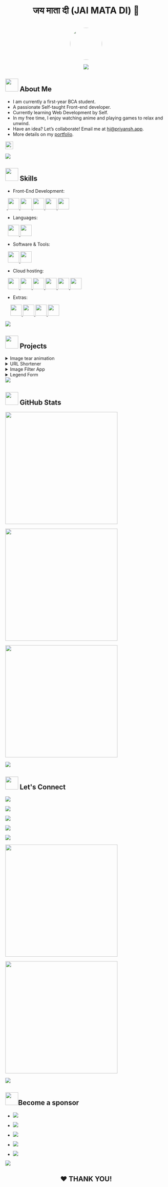 <div align="center">
  <h1> जय माता दी (JAI&nbsp;MATA&nbsp;DI) 🙏 </h1>
  <br>
  <a href="https://oyepriyansh.pages.dev" target="_blank">
    <img src="https://oyepriyansh.pages.dev/pfp.png" height="100" width="100"  style="border-radius: 50%;">
  </a>
</div>
<p align="center"> <a href="#hi"><img src="https://oyepriyansh.pages.dev/838946.svg"></a> </p>

## <a href="#-about-me"><img src="https://oyepriyansh.pages.dev/557628352828014620.gif" width="40"></a> About Me


- I am currently a first-year BCA student.
- A passionate Self-taught Front-end developer.
- Currently learning Web Development by Self.
- In my free time, I enjoy watching anime and playing games to relax and unwind.
- Have an idea? Let’s collaborate! Email me at <a href="mailto:hi@priyansh.app" target="_blank">hi@priyansh.app</a>.
- More details on my <a href="https://oyepriyansh.pages.dev" target="_blank"> portfolio</a>.

<a href="#-about-me"><img src="https://komarev.com/ghpvc/?username=oyepriyansh&style=flat-square&color=000000" height="24px"> </a>
</div>

<a href="#-skills"> 
<img src="https://oyepriyansh.pages.dev/838764339942785051.gif"> 
</a> 

## <a href="#-skills"><img src="https://oyepriyansh.pages.dev/534756564728422850580.gif" width="40"></a> Skills


- Front-End Development:

 &nbsp;<a href="https://developer.mozilla.org/en-US/docs/Web/HTML" target="_blank"> <img src="https://oyepriyansh.pages.dev/skills/html.svg" width="35"> </a> <a href="https://developer.mozilla.org/en-US/docs/Web/CSS" target="_blank"> <img src="https://oyepriyansh.pages.dev/skills/css.svg" width="35"> </a> <a href="https://developer.mozilla.org/en-US/docs/Web/JAVASCRIPT" target="_blank"> <img src="https://oyepriyansh.pages.dev/skills/js.svg"  width="35"> </a> <a href="https://getbootstrap.com/" target="_blank"> <img src="https://oyepriyansh.pages.dev/skills/bootstrap.svg"  width="35"> </a> <a href="https://tailwindcss.com/" target="_blank"> <img src="https://oyepriyansh.pages.dev/skills/tailwind.svg"  width="35"> </a>


- Languages:

 &nbsp; <a href="https://python.org" target="_blank"> <img src="https://oyepriyansh.pages.dev/skills/py.svg" width="35"> </a> <a href="https://w3schools.com/cpp" target="_blank"> <img src="https://oyepriyansh.pages.dev/skills/cpp.svg" width="35"> </a>

  
- Software & Tools:

&nbsp; <a href="https://git-scm.com" target="_blank"> <img src="https://oyepriyansh.pages.dev/skills/git.svg" width="35"> </a> <a href="https://code.visualstudio.com" target="_blank"> <img src="https://oyepriyansh.pages.dev/skills/vscode.svg" width="35"> </a>


- Cloud hosting:

&nbsp; <a href="https://pages.github.com" target="_blank"> <img src="https://oyepriyansh.pages.dev/skills/ghpages.png" width="35"> </a> <a href="https://pages.dev" target="_blank"> <img src="https://oyepriyansh.pages.dev/skills/cloudflare.svg" width="35"> </a> <a href="https://repl.it" target="_blank"> <img src="https://oyepriyansh.pages.dev/skills/replit.svg" width="35"> </a> <a href="https://vercel.app" target="_blank"> <img src="https://oyepriyansh.pages.dev/skills/vercel.svg" width="35"> </a> <a href="https://netlify.app" target="_blank"> <img src="https://oyepriyansh.pages.dev/skills/netlify.svg" width="35"> </a> <a href="https://heroku.com" target="_blank"> <img src="https://oyepriyansh.pages.dev/skills/heroku.svg" width="35"> </a>

- Extras:

&nbsp; &nbsp; <a href="https://mongodb.com" target="_blank"> <img src="https://oyepriyansh.pages.dev/skills/mongodb.svg" width="35"> </a>
 <a href="https://www.markdownguide.org/getting-started" target="_blank"> <img src="https://oyepriyansh.pages.dev/skills/md.svg" width="35"> </a> <a href="https://ubuntu.com" target="_blank"> <img src="https://oyepriyansh.pages.dev/skills/ubuntu.svg" width="35"> </a>  <a href="https://www.microsoft.com/en-in/windows" target="_blank"> <img src="https://oyepriyansh.pages.dev/skills/windows.png" width="35"> </a>

<a href="#-projects"> 
<img src="https://oyepriyansh.pages.dev/838764339942785051.gif"> 
</a> 

## <a href="#-projects"><img src="https://oyepriyansh.pages.dev/745716128281657445.gif" width="40"></a> Projects

<details>
  <summary> Image tear animation </summary>
  <br>

- <a href="https://oyepriyansh.github.io/image-tear-animation"><img src="https://oyepriyansh.pages.dev/5594269661517571.svg"></a>
- <a href="https://www.youtube.com/shorts/LD_lKVquclw"><img src="https://oyepriyansh.pages.dev/8850493629363773842.svg"></a>
- <a href="https://github.com/oyepriyansh/image-tear-animation"><img src="https://oyepriyansh.pages.dev/5594269661517572.svg"></a>
  
</details>

<details>
  <summary> URL Shortener </summary>
  <br>

- <a href="https://url.priyansh.app"><img src="https://oyepriyansh.pages.dev/5594269661517571.svg"></a> 
- <a href="https://github.com/oyepriyansh/url-shortener"><img src="https://oyepriyansh.pages.dev/5594269661517572.svg"></a>
  
</details>

<details>
  <summary> Image Filter App  </summary>
  <br>
  
- <a href="https://oyepriyansh.github.io/image-filter-app"><img src="https://oyepriyansh.pages.dev/5594269661517571.svg"></a>
- <a href="https://youtube.com/shorts/bgAUrcPo3YY"><img src="https://oyepriyansh.pages.dev/8850493629363773842.svg"></a>
- <a href="https://github.com/oyepriyansh/image-filter-app/"><img src="https://oyepriyansh.pages.dev/5594269661517572.svg"></a>
  
</details>

<details>
  <summary> Legend Form</summary>
  <br>
  
- <a href="https://oyepriyansh.github.io/legend-form"><img src="https://oyepriyansh.pages.dev/5594269661517571.svg"></a>
- <a href="https://www.youtube.com/shorts/2QzUf5-75r4"><img src="https://oyepriyansh.pages.dev/8850493629363773842.svg"></a>
- <a href="https://github.com/oyepriyansh/legend-form"><img src="https://oyepriyansh.pages.dev/5594269661517572.svg"></a>
  
</details>

<a href="#-github-stats"> 
<img src="https://oyepriyansh.pages.dev/838764339942785051.gif"> 
</a> 

## <a href="#-github-stats"><img src="https://oyepriyansh.pages.dev/526015297887404052.gif" width="40"></a> GitHub Stats
<a href="#-github-stats">

<a href="#-github-stats"> <img src="https://oye-priyansh.pages.dev/github_stats.svg" width="350px"> </a> 

<a href="#-github-stats"> <img src="https://github-readme-stats.vercel.app/api/top-langs/?username=oyepriyansh&layout=compact&theme=radical" width="350px"> </a> 

<!-- 
<a href="#-github-stats"> <img src="https://github-readme-stats.vercel.app/api?username=oyepriyansh&count_private=true&include_all_commits=true&hide=contribs&show_icons=true&theme=radical" width="350px"> </a>  
-->

<a href="#-github-stats"> <img src="https://streak-stats.demolab.com?user=oyepriyansh&amp;theme=radical&amp;border_radius=5&amp;fire=FF0000&amp;sideLabels=FFFFFF" width="350px"> </a> 

<a href="#-lets-connect"> 
<img src="https://oyepriyansh.pages.dev/838764339942785051.gif"> 
</a> 

## <a href="#-lets-connect"><img src="https://oyepriyansh.pages.dev/526015297887404053.gif" width="40"></a> Let's Connect 

<a href="https://instagram.com/oyepriyansh" target="_blank"> <img src="https://oyepriyansh.pages.dev/8531582654662574481.svg"> </a>

<a href="https://twitter.com/oyepriyansh" target="_blank"> <img src="https://oyepriyansh.pages.dev/8531582654662574482.svg"> </a>

<a href="https://youtube.com/@oyepriyansh" target="_blank"> <img src="https://oyepriyansh.pages.dev/8531582654662574483.svg"> </a>

<a href="https://linkedin.com/in/oyepriyansh" target="_blank"> <img src="https://oyepriyansh.pages.dev/4582284679828558.svg"> </a>

<a href="mailto:hi@priyansh.app" target="_blank"> <img src="https://oyepriyansh.pages.dev/8531582654662574484.svg"> </a>

<a href="https://discord.com/users/838764339942785051" target="_blank"> <img src="https://discord.c99.nl/widget/theme-2/838764339942785051.png" width="350px"> </a>

<a href="https://discord.com/invite/AeAjegXn6D" target="_blank"><img src="https://invidget.switchblade.xyz/AeAjegXn6D" width="350px"> 

<a href="#become-a-sponsor"> <img src="https://oyepriyansh.pages.dev/838764339942785051.gif"> </a>

## <a href="#become-a-sponsor"><img src="https://oyepriyansh.pages.dev/918555162522583050.gif" width="40"></a>Become a sponsor

- <a href="https://github.com/sponsors/oyepriyansh" target="_blank"><img src="https://oyepriyansh.pages.dev/2740203457350205452.svg"> 

- <a href="https://oyepriyansh.pages.dev/upi"><img src="https://oyepriyansh.pages.dev/2740203457350205458.svg"> 

- <a href="https://buymeacoffee.com/oyepriyansh" target="_blank"><img src="https://oyepriyansh.pages.dev/2740203457350205453.svg">

- <a href="https://ko-fi.com/oyepriyansh" target="_blank"><img src="https://oyepriyansh.pages.dev/2740203457350205454.svg"> 

- <a href="https://www.paypal.com/paypalme/oyepriyansh" target="_blank"><img src="https://oyepriyansh.pages.dev/2740203457350205455.svg"> 

<a href="#--thank-you"> <img src="https://oyepriyansh.pages.dev/838764339942785051.gif"> </a>

<h2 align="center"> ❤ THANK YOU!</h2>
